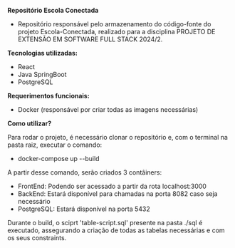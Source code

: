 **Repositório Escola Conectada**

- Repositório responsável pelo armazenamento do código-fonte do projeto Escola-Conectada, realizado para a disciplina PROJETO DE EXTENSÃO EM SOFTWARE FULL STACK 2024/2.

**Tecnologias utilizadas:**

- React
- Java SpringBoot
- PostgreSQL

**Requerimentos funcionais:**

- Docker (responsável por criar todas as imagens necessárias)

**Como utilizar?**

Para rodar o projeto, é necessário clonar o repositório e, com o terminal na pasta raiz, executar o comando:

- docker-compose up --build

A partir desse comando, serão criados 3 contâiners:

- FrontEnd: Podendo ser acessado a partir da rota localhost:3000
- BackEnd: Estará disponível para chamadas na porta 8082 caso seja necessário
- PostgreSQL: Estará disponível na porta 5432

Durante o build, o sciprt 'table-script.sql' presente na pasta ./sql é executado, assegurando a criação de todas as tabelas necessárias e com os seus constraints.
